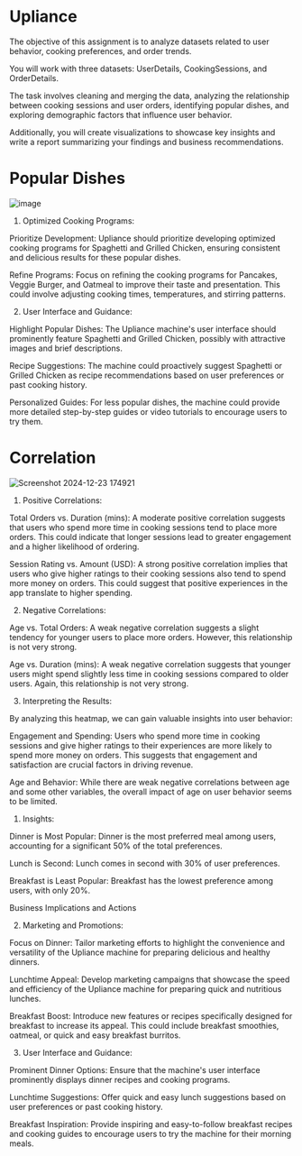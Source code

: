 # Upliance

The objective of this assignment is to analyze datasets related to user behavior, cooking preferences, and order trends. 

You will work with three datasets: UserDetails, CookingSessions, and OrderDetails. 

The task involves cleaning and merging the data, analyzing the relationship between cooking sessions and user orders, identifying popular dishes, and exploring demographic factors that influence user behavior. 

Additionally, you will create visualizations to showcase key insights and write a report summarizing your findings and business recommendations. 
# Popular Dishes
![image](https://github.com/user-attachments/assets/5b66e20f-6d2f-43d9-86b9-b5283fa506b0)
1. Optimized Cooking Programs: 

Prioritize Development: Upliance should prioritize developing optimized cooking programs for Spaghetti and Grilled Chicken, ensuring consistent and delicious results for these popular dishes.

Refine Programs: Focus on refining the cooking programs for Pancakes, Veggie Burger, and Oatmeal to improve their taste and presentation. This could involve adjusting cooking times, temperatures, and stirring patterns.

2. User Interface and Guidance:

Highlight Popular Dishes: The Upliance machine's user interface should prominently feature Spaghetti and Grilled Chicken, possibly with attractive images and brief descriptions.

Recipe Suggestions: The machine could proactively suggest Spaghetti or Grilled Chicken as recipe recommendations based on user preferences or past cooking history.

Personalized Guides: For less popular dishes, the machine could provide more detailed step-by-step guides or video tutorials to encourage users to try them.


# Correlation
![Screenshot 2024-12-23 174921](https://github.com/user-attachments/assets/3fa08e58-4804-474c-9e97-96b79a0fa8e5)

1. Positive Correlations:

Total Orders vs. Duration (mins): A moderate positive correlation suggests that users who spend more time in cooking sessions tend to place more orders. This could indicate that longer sessions lead to greater engagement and a higher likelihood of ordering.

Session Rating vs. Amount (USD): A strong positive correlation implies that users who give higher ratings to their cooking sessions also tend to spend more money on orders. This could suggest that positive experiences in the app translate to higher spending.

2. Negative Correlations:

Age vs. Total Orders: A weak negative correlation suggests a slight tendency for younger users to place more orders. However, this relationship is not very strong.

Age vs. Duration (mins): A weak negative correlation suggests that younger users might spend slightly less time in cooking sessions compared to older users. Again, this relationship is not very strong.

3. Interpreting the Results:

By analyzing this heatmap, we can gain valuable insights into user behavior:

Engagement and Spending: Users who spend more time in cooking sessions and give higher ratings to their experiences are more likely to spend more money on orders. This suggests that engagement and satisfaction are crucial factors in driving revenue.

Age and Behavior: While there are weak negative correlations between age and some other variables, the overall impact of age on user behavior seems to be limited.



1. Insights:

Dinner is Most Popular: Dinner is the most preferred meal among users, accounting for a significant 50% of the total preferences.

Lunch is Second: Lunch comes in second with 30% of user preferences.

Breakfast is Least Popular: Breakfast has the lowest preference among users, with only 20%.

Business Implications and Actions



2. Marketing and Promotions:

Focus on Dinner: Tailor marketing efforts to highlight the convenience and versatility of the Upliance machine for preparing delicious and healthy dinners.

Lunchtime Appeal: Develop marketing campaigns that showcase the speed and efficiency of the Upliance machine for preparing quick and nutritious lunches.

Breakfast Boost: Introduce new features or recipes specifically designed for breakfast to increase its appeal. This could include breakfast smoothies, oatmeal, or quick and easy breakfast burritos.


3. User Interface and Guidance:

Prominent Dinner Options: Ensure that the machine's user interface prominently displays dinner recipes and cooking programs.

Lunchtime Suggestions: Offer quick and easy lunch suggestions based on user preferences or past cooking history.

Breakfast Inspiration: Provide inspiring and easy-to-follow breakfast recipes and cooking guides to encourage users to try the machine for their morning meals.
